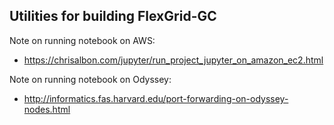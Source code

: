 ## Utilities for building FlexGrid-GC

Note on running notebook on AWS:
- https://chrisalbon.com/jupyter/run_project_jupyter_on_amazon_ec2.html

Note on running notebook on Odyssey:
- http://informatics.fas.harvard.edu/port-forwarding-on-odyssey-nodes.html
